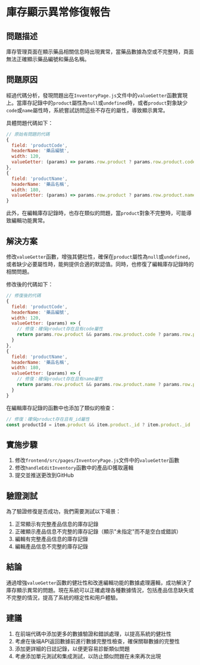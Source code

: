 # 庫存顯示異常修復報告

## 問題描述
庫存管理頁面在顯示藥品相關信息時出現異常，當藥品數據為空或不完整時，頁面無法正確顯示藥品編號和藥品名稱。

## 問題原因
經過代碼分析，發現問題出在`InventoryPage.js`文件中的`valueGetter`函數實現上。當庫存記錄中的`product`屬性為`null`或`undefined`時，或者`product`對象缺少`code`或`name`屬性時，系統嘗試訪問這些不存在的屬性，導致顯示異常。

具體問題代碼如下：
```javascript
// 原始有問題的代碼
{ 
  field: 'productCode', 
  headerName: '藥品編號', 
  width: 120,
  valueGetter: (params) => params.row.product ? params.row.product.code : ''
},
{ 
  field: 'productName', 
  headerName: '藥品名稱', 
  width: 180,
  valueGetter: (params) => params.row.product ? params.row.product.name : ''
}
```

此外，在編輯庫存記錄時，也存在類似的問題，當`product`對象不完整時，可能導致編輯功能異常。

## 解決方案
修改`valueGetter`函數，增強其健壯性，確保在`product`屬性為`null`或`undefined`，或者缺少必要屬性時，能夠提供合適的默認值。同時，也修復了編輯庫存記錄時的相關問題。

修改後的代碼如下：
```javascript
// 修復後的代碼
{ 
  field: 'productCode', 
  headerName: '藥品編號', 
  width: 120,
  valueGetter: (params) => {
    // 修復：確保product存在且有code屬性
    return params.row.product && params.row.product.code ? params.row.product.code : '未指定';
  }
},
{ 
  field: 'productName', 
  headerName: '藥品名稱', 
  width: 180,
  valueGetter: (params) => {
    // 修復：確保product存在且有name屬性
    return params.row.product && params.row.product.name ? params.row.product.name : '未指定';
  }
}
```

在編輯庫存記錄的函數中也添加了類似的檢查：
```javascript
// 修復：確保product存在且有_id屬性
const productId = item.product && item.product._id ? item.product._id : '';
```

## 實施步驟
1. 修改`frontend/src/pages/InventoryPage.js`文件中的`valueGetter`函數
2. 修改`handleEditInventory`函數中的產品ID獲取邏輯
3. 提交並推送更改到GitHub

## 驗證測試
為了驗證修復是否成功，我們需要測試以下場景：
1. 正常顯示有完整產品信息的庫存記錄
2. 正確顯示產品信息不完整的庫存記錄（顯示"未指定"而不是空白或錯誤）
3. 編輯有完整產品信息的庫存記錄
4. 編輯產品信息不完整的庫存記錄

## 結論
通過增強`valueGetter`函數的健壯性和改進編輯功能的數據處理邏輯，成功解決了庫存顯示異常的問題。現在系統可以正確處理各種數據情況，包括產品信息缺失或不完整的情況，提高了系統的穩定性和用戶體驗。

## 建議
1. 在前端代碼中添加更多的數據驗證和錯誤處理，以提高系統的健壯性
2. 考慮在後端API返回數據前進行數據完整性檢查，確保關聯數據的完整性
3. 添加更詳細的日誌記錄，以便更容易診斷類似問題
4. 考慮添加單元測試和集成測試，以防止類似問題在未來再次出現
